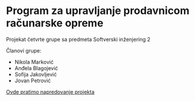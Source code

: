 # Program za upravljanje prodavnicom računarske opreme
Projekat četvrte grupe sa predmeta Softverski inženjering 2

Članovi grupe:
* Nikola Marković
* Anđela Blagojević
* Sofija Jakovljević
* Jovan Petrović

[Ovde pratimo napredovanje projekta](https://docs.google.com/spreadsheets/d/1OzmzRpFc2AqnIWZQy6amh0yEwn544NINFbmrM8lEKew/edit?usp=sharing "Tabela napretka")
